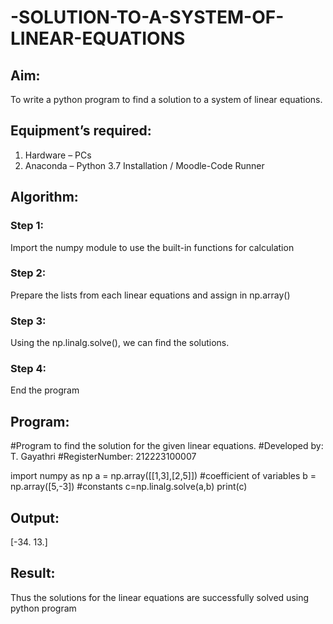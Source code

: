 # -SOLUTION-TO-A-SYSTEM-OF-LINEAR-EQUATIONS
## Aim:
To write a python program to find a solution to a system of linear equations.
## Equipment’s required:
1. 	Hardware – PCs
2. 	Anaconda – Python 3.7 Installation / Moodle-Code Runner
## Algorithm:
### Step 1: 
Import the numpy module to use the built-in functions for calculation
### Step 2: 
Prepare the lists from each linear equations and assign in np.array()
### Step 3: 
Using the np.linalg.solve(), we can find the solutions.
### Step 4: 
End the program
## Program:
#Program to find the solution for the given linear equations.
#Developed by: T. Gayathri
#RegisterNumber: 212223100007

import numpy as np
a = np.array([[1,3],[2,5]]) #coefficient of variables
b = np.array([5,-3]) #constants
c=np.linalg.solve(a,b)
print(c)
## Output:
[-34.  13.]
## Result: 
Thus the solutions for the linear equations are successfully solved using python program

